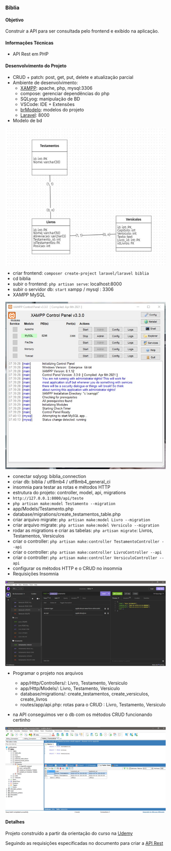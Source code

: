 ### Bíblia

#### Objetivo

Construir a API para ser consultada pelo frontend e exibido na aplicação.

#### Informações Técnicas

- API Rest em PHP

#### Desenvolvimento do Projeto

- CRUD + patch: post, get, put, delete e atualização parcial
- Ambiente de desenvolvimento:
  - [XAMPP](https://www.apachefriends.org/): apache, php, mysql:3306
  - compose: gerenciar dependências do php
  - SQLyog: manipulação de BD
  - VSCode: IDE + Extensões
  - [brModelo](https://www.brmodeloweb.com/lang/pt-br/index.html): modelos do projeto
  - [Laravel](https://laravel.com/): 8000
- Modelo de bd
  
<p align="center" style="display: flex; align-items: flex-start; justify-content: center;">
  <img alt="biblia_db" title="#biblia_db" src="./.github/biblia_db_model.jpg">
</p>    

- criar frontend: `composer create-project laravel/laravel biblia`
- cd biblia
- subir o frontend: `php artisan serve`: localhost:8000
- subir o servidor db: `start` xampp / mysql : 3306
- XAMPP MySQL
  
<p align="center" style="display: flex; align-items: flex-start; justify-content: center;">
  <img alt="biblia_xampp_mysql" title="#biblia_xampp_mysql" src="./.github/biblia_xampp_mysql.jpg">
</p>  

- conectar sqlyog: biblia_connection
- criar db: biblia / utf8mb4 / utf8mb4_general_ci
- insomnia para testar as rotas e métodos HTTP
- estrutura do projeto: controller, model, api, migrations
- `http://127.0.0.1:8000/api/teste`
- `php artisan make:model Testamento --migration`
- app/Models/Testamento.php
- database/migrations/create_testamentos_table.php
- criar arquivo migrate: `php artisan make:model Livro --migration` 
- criar arquivo migrate: `php artisan make:model Versiculo --migration` 
- rodar as migrations e criar as tabelas: `php artisan migrate`: Livros, Testamentos, Versiculos
- criar o controller: `php artisan make:controller TestamentoController --api`
- criar o controller: `php artisan make:controller LivroController --api`
- criar o controller: `php artisan make:controller VersiculoController --api`
- configurar os métodos HTTP e o CRUD no insomnia
- Requisições Insomnia
  
<p align="center" style="display: flex; align-items: flex-start; justify-content: center;">
  <img alt="biblia_requisicoes_insomnia" title="#biblia_requisicoes_insomnia" src="./.github/biblia_requisicoes_insomnia.jpg">
</p>    

- Programar o projeto nos arquivos
  - app/Http/Controllers/: Livro, Testamento, Versiculo
  - app/Http/Models/: Livro, Testamento, Versiculo
  - database/migrations/: create_testamentos, create_versiculos, create_livros
  - routes/app/api.php: rotas para o CRUD : Livro, Testamento, Versiculo

- na API conseguimos ver o db com os métodos CRUD funcionando certinho 
  
<p align="center" style="display: flex; align-items: flex-start; justify-content: center;">
  <img alt="biblia_sqlyog" title="#biblia_sqlyog" src="./.github/biblia_sqlyog.jpg">
</p>     

#### Detalhes 

Projeto construído a partir da orientação do curso na [Udemy](https://www.udemy.com/course/api-rest-com-laravel-9-na-pratica/)

Seguindo as requisições especificadas no documento para criar a [API Rest](https://candied-gooseberry-205.notion.site/Criando-API-REST-com-Laravel-9-606573f493e9494b9b7abc7ac1298828)

